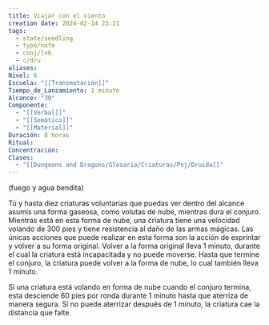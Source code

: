 ```yaml
---
title: Viajar con el viento
creation date: 2024-02-14 23:21
tags:
  - state/seedling
  - type/note
  - conj/lv6
  - c/dru
aliases: 
Nivel: 6
Escuela: "[[Transmutación]]"
Tiempo_de_Lanzamiento: 1 minuto
Alcance: "30"
Componente:
  - "[[Verbal]]"
  - "[[Somático]]"
  - "[[Material]]"
Duración: 8 horas
Ritual: 
Concentración: 
Clases:
  - "[[Dungeons and Dragons/Glosario/Criaturas/Pnj/Druida]]"
---
```

(fuego y agua bendita)

Tú y hasta diez criaturas voluntarias que puedas ver dentro del alcance asumís una forma gaseosa, como volutas de nube, mientras dura el conjuro. Mientras está en esta forma de nube, una criatura tiene una velocidad volando de 300 pies y tiene resistencia al daño de las armas mágicas. Las únicas acciones que puede realizar en esta forma son la acción de esprintar y volver a su forma original. Volver a la forma original lleva 1 minuto, durante el cual la criatura está incapacitada y no puede moverse. Hasta que termine el conjuro, la criatura puede volver a la forma de nube, lo cual también lleva 1 minuto.

Si una criatura está volando en forma de nube cuando el conjuro termina, esta desciende 60 pies por ronda durante 1 minuto hasta que aterriza de manera segura. Si no puede aterrizar después de 1 minuto, la criatura cae la distancia que falte.